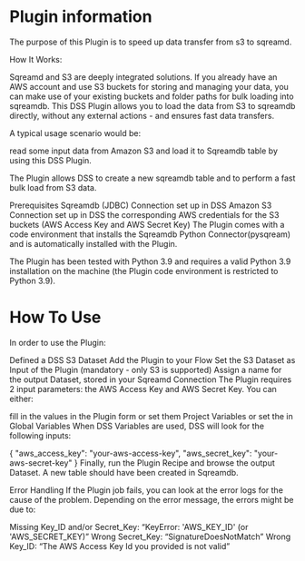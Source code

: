 # Plugin information
 

The purpose of this Plugin is to speed up data transfer from s3 to sqreamd.

How It Works:

Sqreamd and S3 are deeply integrated solutions. If you already have an AWS account and use S3 buckets for storing and managing your data, you can make use of your existing buckets and folder paths for bulk loading into sqreamdb. This DSS Plugin allows you to load the data from S3 to sqreamdb directly, without any external actions - and ensures fast data transfers.


A typical usage scenario would be:

read some input data from Amazon S3 and load it to Sqreamdb table by using this DSS Plugin.
 

The Plugin allows DSS to create a new sqreamdb table and to perform a fast bulk load from S3 data.

Prerequisites
Sqreamdb (JDBC) Connection set up in DSS
Amazon S3 Connection set up in DSS
the corresponding AWS credentials for the S3 buckets (AWS Access Key and AWS Secret Key)
The Plugin comes with a code environment that installs the Sqreamdb Python Connector(pysqream) and is automatically installed with the Plugin. 


The Plugin has been tested with Python 3.9 and requires a valid Python 3.9 installation on the machine (the Plugin code environment is restricted to Python 3.9).

# How To Use
In order to use the Plugin:

Defined a DSS S3 Dataset
Add the Plugin to your Flow
Set the S3 Dataset as Input of the Plugin (mandatory - only S3 is supported)
Assign a name for the output Dataset, stored in your Sqreamd Connection
The Plugin requires 2 input parameters: the AWS Access Key and AWS Secret Key. You can either:

fill in the values in the Plugin form
or set them Project Variables
or set the in Global Variables
When DSS Variables are used, DSS will look for the following inputs:

{
    "aws_access_key": "your-aws-access-key",
    "aws_secret_key": "your-aws-secret-key"
}
Finally, run the Plugin Recipe and browse the output Dataset. A new table should have been created in Sqreamdb.

Error Handling
If the Plugin job fails, you can look at the error logs for the cause of the problem. Depending on the error message, the errors might be due to:

Missing Key_ID and/or Secret_Key: “KeyError: 'AWS_KEY_ID' (or 'AWS_SECRET_KEY)”
Wrong Secret_Key: “SignatureDoesNotMatch”
Wrong Key_ID: “The AWS Access Key Id you provided is not valid”
